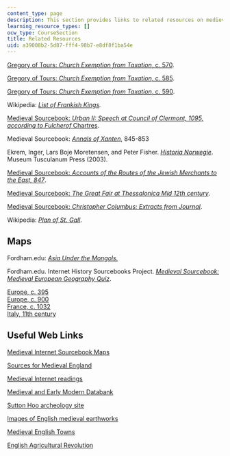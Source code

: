 ```yaml
---
content_type: page
description: This section provides links to related resources on medieval history.
learning_resource_types: []
ocw_type: CourseSection
title: Related Resources
uid: a39008b2-5d87-fff4-98b7-e8df8f1ba54e
---
```


[Gregory of Tours: _Church Exemption from Taxation_, c. 570](http://www.fordham.edu/halsall/source/570Chrchtax.asp).

[Gregory of Tours: _Church Exemption from Taxation_, c. 585](http://www.fordham.edu/halsall/source/585Polltax1.asp).

[Gregory of Tours: _Church Exemption from Taxation_, c. 590](http://www.fordham.edu/halsall/source/590Clermnt1.asp).

Wikipedia: _[List of Frankish Kings](http://en.wikipedia.org/wiki/List_of_Frankish_Kings)._

[Medieval Sourcebook: _Urban II: Speech at Council of Clermont, 1095, according to Fulcherof_ Chartres](http://www.fordham.edu/halsall/source/urban2-5vers.html#robert).

Medieval Sourcebook: [_Annals of Xanten_](http://www.fordham.edu/halsall/source/xanten1.html), 845-853

Ekrem, Inger, Lars Boje Moretensen, and Peter Fisher. [_Historia Norwegie_](http://books.google.com/books?id=gH3TUhhlvucC&pg=PAfrontcover). Museum Tusculanum Press (2003).

[Medieval Sourcebook: _Accounts of the Routes of the Jewish Merchants to the East, 847_](http://www.fordham.edu/halsall/source/847radanite.asp).

[Medieval Sourcebook: _The Great Fair at Thessalonica Mid 12th century_](http://www.fordham.edu/halsall/source/thess-fair.html).

[Medieval Sourcebook: _Christopher Columbus: Extracts from Journal_](http://www.fordham.edu/halsall/source/columbus1.asp).

Wikipedia: [_Plan of St. Gall_](http://en.wikipedia.org/wiki/Plan_of_Saint_Gall).

Maps
----

Fordham.edu: [_Asia Under the Mongols._](http://www.fordham.edu/halsall/maps/mongols2map.jpg)

Fordham.edu. Internet History Sourcebooks Project. [_Medieval Sourcebook: Medieval European Geography Quiz_](http://www.fordham.edu/halsall/maps/mapquiz.asp).

[Europe, c. 395](http://www.fordham.edu/halsall/maps/395eur.jpg)  
[Europe, c. 900](http://www.fordham.edu/halsall/maps/900eur.jpg)  
[France, c. 1032](http://www.fordham.edu/halsall/maps/1032francea.jpg)  
[Italy, 11th century](http://www.fordham.edu/halsall/maps/11citaly.jpg)

Useful Web Links
----------------

[Medieval Internet Sourcebook Maps](http://www.fordham.edu/halsall/sbookmap.html)

[Sources for Medieval England](http://www.luminarium.org/medlit/medresource.htm)

[Medieval Internet readings](http://www.fordham.edu/halsall/sbook.html)

[Medieval and Early Modern Databank](http://www2.scc.rutgers.edu/memdb/)

[Sutton Hoo archeology site](http://www.archaeology.co.uk/ca/timeline/saxon/suttonhoo/suttonhoo.htm)

[Images of English medieval earthworks](http://www.webbaviation.co.uk/aerial-archaeology/aerial-archaeology.htm)

[Medieval English Towns](http://www.trytel.com/~tristan/towns/towns.html)

[English Agricultural Revolution](http://www.bbc.co.uk/history/british/empire_seapower/agricultural_revolution_01.shtml)